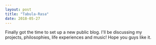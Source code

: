 ```yaml
---
layout: post
title: "Tabula-Rasa"
date: 2018-05-27
---
```


Finally got the time to set up a new public blog. I'll be discussing my projects, philosophies, life experiences and music! Hope you guys like it.
